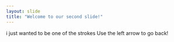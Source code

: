 ```yaml
---
layout: slide
title: "Welcome to our second slide!"
---
```

i just wanted to be one of the strokes
Use the left arrow to go back!
